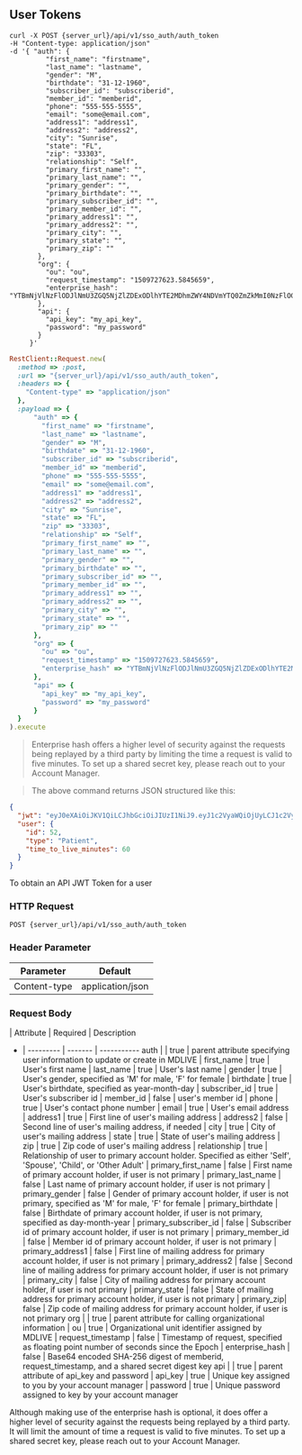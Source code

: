 ## User Tokens

```shell
curl -X POST {server_url}/api/v1/sso_auth/auth_token
-H "Content-type: application/json"
-d '{ "auth": {
         "first_name": "firstname",
         "last_name": "lastname",
         "gender": "M",
         "birthdate": "31-12-1960",
         "subscriber_id": "subscriberid",
         "member_id": "memberid",
         "phone": "555-555-5555",
         "email": "some@email.com",
         "address1": "address1",
         "address2": "address2",
         "city": "Sunrise",
         "state": "FL",
         "zip": "33303",
         "relationship": "Self",
         "primary_first_name": "",
         "primary_last_name": "",
         "primary_gender": "",
         "primary_birthdate": "",
         "primary_subscriber_id": "",
         "primary_member_id": "",
         "primary_address1": "",
         "primary_address2": "",
         "primary_city": "",
         "primary_state": "",
         "primary_zip": ""
       },
       "org": {
         "ou": "ou",
         "request_timestamp": "1509727623.5845659",
         "enterprise_hash": "YTBmNjVlNzFlODJlNmU3ZGQ5NjZlZDExODlhYTE2MDhmZWY4NDVmYTQ0ZmZkMmI0NzFlOGMyMWQ4ZWM3N2FjZg=="
       },
       "api": {
         "api_key": "my_api_key",
         "password": "my_password"
       }
     }'
```

```ruby
RestClient::Request.new(
  :method => :post,
  :url => "{server_url}/api/v1/sso_auth/auth_token",
  :headers => {
    "Content-type" => "application/json"
  },
  :payload => {
      "auth" => {
        "first_name" => "firstname",
        "last_name" => "lastname",
        "gender" => "M",
        "birthdate" => "31-12-1960",
        "subscriber_id" => "subscriberid",
        "member_id" => "memberid",
        "phone" => "555-555-5555",
        "email" => "some@email.com",
        "address1" => "address1",
        "address2" => "address2",
        "city" => "Sunrise",
        "state" => "FL",
        "zip" => "33303",
        "relationship" => "Self",
        "primary_first_name" => "",
        "primary_last_name" => "",
        "primary_gender" => "",
        "primary_birthdate" => "",
        "primary_subscriber_id" => "",
        "primary_member_id" => "",
        "primary_address1" => "",
        "primary_address2" => "",
        "primary_city" => "",
        "primary_state" => "",
        "primary_zip" => ""
      },
      "org" => {
        "ou" => "ou",
        "request_timestamp" => "1509727623.5845659",
        "enterprise_hash" => "YTBmNjVlNzFlODJlNmU3ZGQ5NjZlZDExODlhYTE2MDhmZWY4NDVmYTQ0ZmZkMmI0NzFlOGMyMWQ4ZWM3N2FjZg=="
      },
      "api" => {
        "api_key" => "my_api_key",
        "password" => "my_password"
      }
  }
).execute
```
>  Enterprise hash offers a higher level of security against the requests being replayed by a third party by limiting the time a request is valid to five minutes. To set up a shared secret key, please reach out to your Account Manager.

> The above command returns JSON structured like this:

```json
{
  "jwt": "eyJ0eXAiOiJKV1QiLCJhbGciOiJIUzI1NiJ9.eyJ1c2VyaWQiOjUyLCJ1c2VybmFtZSI6ImRlbW9wYXRpZW50MSIsInByaW1hcnlfYWN0aW5nX2FzX2FnZW50IjpmYWxzZSwiZGV2aWNlX29zIjoiQW5kcm9pZCIsImFwcF9pZCI6Ik1ETElWRSIsImFwcF92ZXJzaW9uIjoiMTA1MSIsImFwaV9jcmVkX2lkIjoxLCJleHAiOjE1MDgzNTM5MTF9.orRpY5qV6f7NVAmOIX9-ZB92U-omf_rVjLZ6IyVxfU0",
  "user": {
    "id": 52,
    "type": "Patient",
    "time_to_live_minutes": 60
  }
}
```

To obtain an API JWT Token for a user

### HTTP Request

`POST {server_url}/api/v1/sso_auth/auth_token`

### Header Parameter

Parameter | Default
--------- | -------
Content-type | application/json


### Request Body

  | Attribute | Required | Description
- | --------- | ------- | -----------
auth | | true | parent attribute specifying user information to update or create in MDLIVE
 | first_name | true | User's first name
 | last_name | true | User's last name
 | gender | true | User's gender, specified as 'M' for male, 'F' for female
 | birthdate | true | User's birthdate, specified as year-month-day
 | subscriber_id | true | User's subscriber id
 | member_id | false | user's member id
 | phone | true | User's contact phone number
 | email | true | User's email address
 | address1 | true | First line of user's mailing address
 | address2 | false | Second line of user's mailing address, if needed
 | city | true | City of user's mailing address
 | state | true | State of user's mailing address
 | zip | true | Zip code of user's mailing address
 | relationship | true | Relationship of user to primary account holder. Specified as either 'Self', 'Spouse', 'Child', or 'Other Adult'
 | primary_first_name | false | First name of primary account holder, if user is not primary
 | primary_last_name | false | Last name of primary account holder, if user is not primary
 | primary_gender | false | Gender of primary account holder, if user is not primary, specified as 'M' for male, 'F' for female
 | primary_birthdate | false | Birthdate of primary account holder, if user is not primary, specified as day-month-year
 | primary_subscriber_id | false | Subscriber id of primary account holder, if user is not primary
 | primary_member_id | false | Member id of primary account holder, if user is not primary
 | primary_address1 | false | First line of mailing address for primary account holder, if user is not primary
 | primary_address2 | false | Second line of mailing address for primary account holder, if user is not primary
 | primary_city | false | City of mailing address for primary account holder, if user is not primary
 | primary_state | false | State of mailing address for primary account holder, if user is not primary
 | primary_zip| false | Zip code of mailing address for primary account holder, if user is not primary
org | | true | parent attribute for calling organizational information
 | ou | true | Organizational unit identifier assigned by MDLIVE
 | request_timestamp | false | Timestamp of request, specified as floating point number of seconds since the Epoch
 | enterprise_hash | false | Base64 encoded SHA-256 digest of memberid, request_timestamp, and a shared secret digest key
api |  | true | parent attribute of api_key and password
 | api_key | true | Unique key assigned to you by your account manager
 | password | true | Unique password assigned to key by your account manager

<aside class="notice">
 Although making use of the enterprise hash is optional, it does offer a higher level of security against the requests being replayed by a third party.
  It will limit the amount of time a request is valid to five minutes. To set up a shared secret key, please reach out to your Account Manager.
</aside>